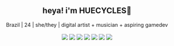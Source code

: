 <h2 align="center">heya! i'm HUECYCLES🌈</h2>
<p align="center">
  Brazil | 24 | she/they | digital artist + musician + aspiring gamedev<br><br>
  <a href="https://huecycles.tumblr.com/"><img src="https://img.shields.io/badge/Tumblr-%2336465D.svg?style=for-the-badge&logo=Tumblr&logoColor=white"></a>
  <a href="https://x.com/HUECYCLES/"><img src="https://img.shields.io/badge/X-000000?style=for-the-badge&logo=x&logoColor=white"></a>
  <a href="https://bsky.app/profile/huecycles.bsky.social"><img src="https://img.shields.io/badge/Bluesky-0285FF?logo=bluesky&logoColor=fff&style=for-the-badge"></a>
  <a href="https://www.instagram.com/huecycles/"><img src="https://img.shields.io/badge/Instagram-%23E4405F.svg?style=for-the-badge&logo=Instagram&logoColor=white"></a>
  <a href="https://www.youtube.com/c/huecycles"><img src="https://img.shields.io/badge/YouTube-%23FF0000.svg?style=for-the-badge&logo=YouTube&logoColor=white"></a>
  <a href="https://soundcloud.com/huecycles"><img src="https://img.shields.io/badge/soundcloud-FF5500?style=for-the-badge&logo=soundcloud&logoColor=white"></a>
  <a href="https://www.tiktok.com/@huecycles"><img src="https://img.shields.io/badge/TikTok-%23000000.svg?style=for-the-badge&logo=TikTok&logoColor=white"></a>
</p>
